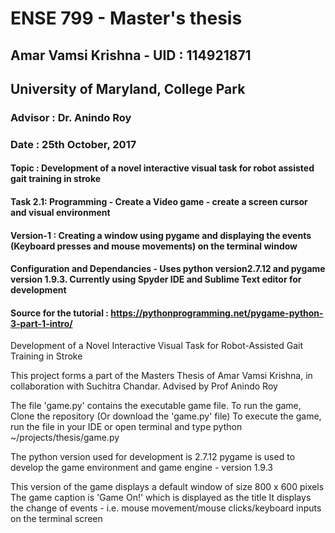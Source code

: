 #	ENSE 799 - Master's thesis
##	Amar Vamsi Krishna - UID : 114921871
##	University of Maryland, College Park
###	Advisor : Dr. Anindo Roy
###	Date : 25th October, 2017
####	Topic : Development of a novel interactive visual task for robot assisted gait training in stroke
####	Task 2.1: Programming - Create a Video game - create a screen cursor and visual environment
####	Version-1 : Creating a window using pygame and displaying the events (Keyboard presses and mouse movements) on the terminal window
####	Configuration and Dependancies - Uses python version2.7.12 and pygame version 1.9.3. Currently using Spyder IDE and Sublime Text editor for development
####	Source for the tutorial : https://pythonprogramming.net/pygame-python-3-part-1-intro/
Development of a Novel Interactive Visual Task for Robot-Assisted Gait Training in Stroke

This project forms a part of the Masters Thesis of Amar Vamsi Krishna, in collaboration with Suchitra Chandar. 
Advised by Prof Anindo Roy

The file 'game.py' contains the executable game file.
To run the game, Clone the repository (Or download the 'game.py' file)
To execute the game, run the file in your IDE or open terminal and type python ~/projects/thesis/game.py <directory containing game.py>

The python version used for development is 2.7.12
pygame is used to develop the game environment and game engine - version 1.9.3

This version of the game displays a default window of size 800 x 600 pixels
The game caption is 'Game On!' which is displayed as the title
It displays the change of events - i.e. mouse movement/mouse clicks/keyboard inputs on the terminal screen

